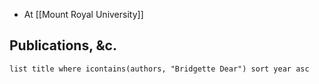 - At [[Mount Royal University]]
## Publications, &c.
```dataview
list title where icontains(authors, "Bridgette Dear") sort year asc
```